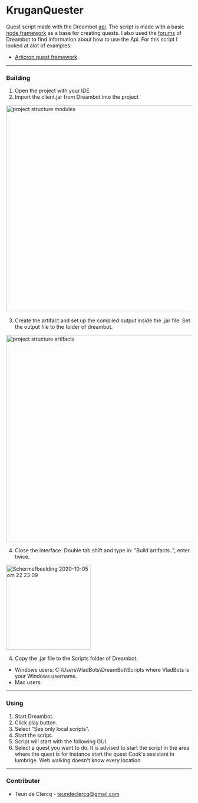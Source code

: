 # KruganQuester

Quest script made with the Dreambot [api](https://dreambot.org/javadocs/). The script is made with a basic [node framework](https://dreambot.org/forums/index.php?/topic/1747-basic-node-framework-w-example-node/) as a base for creating quests. I also used the [forums](https://dreambot.org/forums/index.php) of Dreambot to find information about how to use the Api. For this script I looked at alot of examples:

- [Articron quest framework](https://github.com/articron/Quest-skeleton/tree/master/src/org/dreambot/articron)


---
### Building

1. Open the project with your IDE
2. Import the client.jar from Dreambot into the project

<img width="560" alt="project structure modules" src="https://user-images.githubusercontent.com/42863867/95125430-4075ab00-0755-11eb-962a-c6709b867cb4.png">

3. Create the artifact and set up the compiled output inside the .jar file. Set the output file to the folder of dreambot.
<img width="560" alt="project structure artifacts" src="https://user-images.githubusercontent.com/42863867/95126669-1fae5500-0757-11eb-904d-e793b78d578b.png">

4. Close the interface. Double tab shift and type in: "Build artifacts..", enter twice.

<img width="230" alt="Schermafbeelding 2020-10-05 om 22 23 09" src="https://user-images.githubusercontent.com/42863867/95128247-6f8e1b80-0759-11eb-8dd5-6007fac5a212.png">

4. Copy the .jar file to the Scripts folder of Dreambot. 
  - Windows users: C:\Users\VladBots\DreamBot\Scripts where VladBots is your Windows username.
  - Mac users: 
---
### Using

1. Start Dreambot.
2. Click play button.
3. Select "See only local scripts".
4. Start the script.
5. Script will start with the following GUI.
6. Select a quest you want to do. It is advised to start the script in the area where the quest is for Instance start the quest Cook's assistant in lumbrige. Web walking doesn't know every location.
---
### Contributer

- Teun de Clercq - teundeclercq@gmail.com
